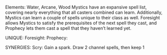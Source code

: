 Elements: Water, Arcane, Wood
Mystics have an expansive spell list, covering nearly everything that all casters combined can learn. Additionally, Mystics can learn a couple of spells unique to their class as well. Foresight allows Mystics to satisfy the prerequisites of the next spell they cast, and Prophecy lets them cast a spell that they haven’t learned yet. 

UNIQUE:
Foresight:
Prophecy:


SYNERGIES:
Scry: Gain a spark. Draw 2 channel spells, then keep 1